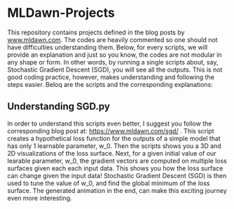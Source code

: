 # MLDawn-Projects
This repository contains projects defined in the blog posts by www.mldawn.com. The codes are heavily commented so one should not have difficulties understanding them. Below, for every scripts, we will provide an explanation and just so you know, the codes are not modular in any shape or form. In other words, by running a single scripts about, say, Stochastic Gradient Descent (SGD), you will see all the outputs. This is not good coding practice, however, makes understanding and following the steps easier. Beloq are the scripts and the corresponding explanations:

## Understanding SGD.py
In order to understand this scripts even better, I suggest you follow the corresponding blog post at: https://www.mldawn.com/sgd/ . This script creates a hypothetical loss function for the outputs of a simple model that has only 1 learnable parameter, w_0. Then the scripts shows you a 3D and 2D visualizations of the loss surface. Next, for a given initial value of our learable parameter, w_0, the gradient vectors are computed on multiple loss surfaces given each each input data. This shows you how the loss surface can change given the input data! Stochastic Gradient Descent (SGD) is then used to tune the value of w_0, and find the global minimum of the loss surface. The generated animation in the end, can make this exciting journey even more interesting.
